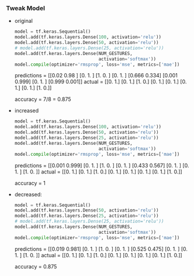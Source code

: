 ### Tweak Model

- original

  ```python
  model = tf.keras.Sequential()
  model.add(tf.keras.layers.Dense(100, activation='relu'))
  model.add(tf.keras.layers.Dense(50, activation='relu'))
  # model.add(tf.keras.layers.Dense(25, activation='relu'))
  model.add(tf.keras.layers.Dense(NUM_GESTURES,
                                  activation='softmax'))
  model.compile(optimizer='rmsprop', loss='mse', metrics=['mae'])
  ```

  predictions =
   [[0.02  0.98 ]
   [0.    1.   ]
   [1.    0.   ]
   [0.    1.   ]
   [0.666 0.334]
   [0.001 0.999]
   [0.    1.   ]
   [0.999 0.001]]
  actual =
   [[0. 1.]
   [0. 1.]
   [1. 0.]
   [0. 1.]
   [0. 1.]
   [0. 1.]
   [0. 1.]
   [1. 0.]]

  accuracy = 7/8 = 0.875

  

- increased

  ```python
  model = tf.keras.Sequential()
  model.add(tf.keras.layers.Dense(100, activation='relu'))
  model.add(tf.keras.layers.Dense(50, activation='relu'))
  model.add(tf.keras.layers.Dense(25, activation='relu'))
  model.add(tf.keras.layers.Dense(NUM_GESTURES,
                                  activation='softmax'))
  model.compile(optimizer='rmsprop', loss='mse', metrics=['mae'])
  ```

  predictions =
   [[0.001 0.999]
   [0.    1.   ]
   [1.    0.   ]
   [0.    1.   ]
   [0.433 0.567]
   [0.    1.   ]
   [0.    1.   ]
   [1.    0.   ]]
  actual =
   [[0. 1.]
   [0. 1.]
   [1. 0.]
   [0. 1.]
   [0. 1.]
   [0. 1.]
   [0. 1.]
   [1. 0.]]

  accuracy = 1

  

- decreased:

  ```python
  model = tf.keras.Sequential()
  model.add(tf.keras.layers.Dense(50, activation='relu'))
  model.add(tf.keras.layers.Dense(25, activation='relu'))
  # model.add(tf.keras.layers.Dense(25, activation='relu'))
  model.add(tf.keras.layers.Dense(NUM_GESTURES,
                                  activation='softmax'))
  model.compile(optimizer='rmsprop', loss='mse', metrics=['mae'])
  ```

  predictions =
   [[0.019 0.981]
   [0.    1.   ]
   [1.    0.   ]
   [0.    1.   ]
   [0.525 0.475]
   [0.    1.   ]
   [0.    1.   ]
   [1.    0.   ]]
  actual =
   [[0. 1.]
   [0. 1.]
   [1. 0.]
   [0. 1.]
   [0. 1.]
   [0. 1.]
   [0. 1.]
   [1. 0.]]

  accuracy = 0.875